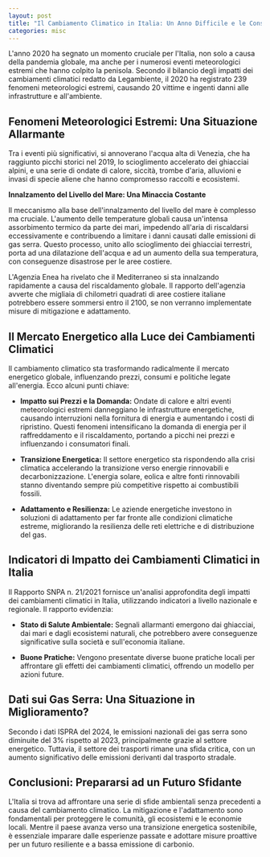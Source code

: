 ```yaml
---
layout: post
title: "Il Cambiamento Climatico in Italia: Un Anno Difficile e le Conseguenze Future"
categories: misc
---
```


L'anno 2020 ha segnato un momento cruciale per l'Italia, non solo a causa della pandemia globale, ma anche per i numerosi eventi meteorologici estremi che hanno colpito la penisola. Secondo il bilancio degli impatti dei cambiamenti climatici redatto da Legambiente, il 2020 ha registrato 239 fenomeni meteorologici estremi, causando 20 vittime e ingenti danni alle infrastrutture e all'ambiente.

## Fenomeni Meteorologici Estremi: Una Situazione Allarmante

Tra i eventi più significativi, si annoverano l'acqua alta di Venezia, che ha raggiunto picchi storici nel 2019, lo scioglimento accelerato dei ghiacciai alpini, e una serie di ondate di calore, siccità, trombe d'aria, alluvioni e invasi di specie aliene che hanno compromesso raccolti e ecosistemi.

**Innalzamento del Livello del Mare: Una Minaccia Costante**

Il meccanismo alla base dell'innalzamento del livello del mare è complesso ma cruciale. L'aumento delle temperature globali causa un'intensa assorbimento termico da parte dei mari, impedendo all'aria di riscaldarsi eccessivamente e contribuendo a limitare i danni causati dalle emissioni di gas serra. Questo processo, unito allo scioglimento dei ghiacciai terrestri, porta ad una dilatazione dell'acqua e ad un aumento della sua temperatura, con conseguenze disastrose per le aree costiere.

L'Agenzia Enea ha rivelato che il Mediterraneo si sta innalzando rapidamente a causa del riscaldamento globale. Il rapporto dell'agenzia avverte che migliaia di chilometri quadrati di aree costiere italiane potrebbero essere sommersi entro il 2100, se non verranno implementate misure di mitigazione e adattamento.

## Il Mercato Energetico alla Luce dei Cambiamenti Climatici

Il cambiamento climatico sta trasformando radicalmente il mercato energetico globale, influenzando prezzi, consumi e politiche legate all'energia. Ecco alcuni punti chiave:

- **Impatto sui Prezzi e la Domanda:** Ondate di calore e altri eventi meteorologici estremi danneggiano le infrastrutture energetiche, causando interruzioni nella fornitura di energia e aumentando i costi di ripristino. Questi fenomeni intensificano la domanda di energia per il raffreddamento e il riscaldamento, portando a picchi nei prezzi e influenzando i consumatori finali.

- **Transizione Energetica:** Il settore energetico sta rispondendo alla crisi climatica accelerando la transizione verso energie rinnovabili e decarbonizzazione. L'energia solare, eolica e altre fonti rinnovabili stanno diventando sempre più competitive rispetto ai combustibili fossili.

- **Adattamento e Resilienza:** Le aziende energetiche investono in soluzioni di adattamento per far fronte alle condizioni climatiche estreme, migliorando la resilienza delle reti elettriche e di distribuzione del gas.

## Indicatori di Impatto dei Cambiamenti Climatici in Italia

Il Rapporto SNPA n. 21/2021 fornisce un'analisi approfondita degli impatti dei cambiamenti climatici in Italia, utilizzando indicatori a livello nazionale e regionale. Il rapporto evidenzia:

- **Stato di Salute Ambientale:** Segnali allarmanti emergono dai ghiacciai, dai mari e dagli ecosistemi naturali, che potrebbero avere conseguenze significative sulla società e sull'economia italiane.

- **Buone Pratiche:** Vengono presentate diverse buone pratiche locali per affrontare gli effetti dei cambiamenti climatici, offrendo un modello per azioni future.

## Dati sui Gas Serra: Una Situazione in Miglioramento?

Secondo i dati ISPRA del 2024, le emissioni nazionali dei gas serra sono diminuite del 3% rispetto al 2023, principalmente grazie al settore energetico. Tuttavia, il settore dei trasporti rimane una sfida critica, con un aumento significativo delle emissioni derivanti dal trasporto stradale.

## Conclusioni: Prepararsi ad un Futuro Sfidante

L'Italia si trova ad affrontare una serie di sfide ambientali senza precedenti a causa del cambiamento climatico. La mitigazione e l'adattamento sono fondamentali per proteggere le comunità, gli ecosistemi e le economie locali. Mentre il paese avanza verso una transizione energetica sostenibile, è essenziale imparare dalle esperienze passate e adottare misure proattive per un futuro resiliente e a bassa emissione di carbonio.
